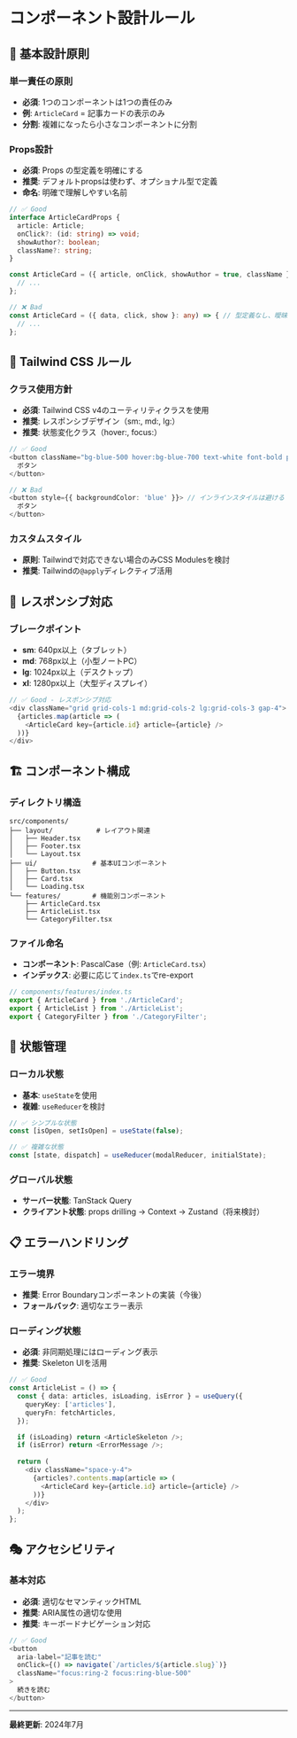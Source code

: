 # コンポーネント設計ルール

## 🎨 基本設計原則

### 単一責任の原則
- **必須**: 1つのコンポーネントは1つの責任のみ
- **例**: `ArticleCard` = 記事カードの表示のみ
- **分割**: 複雑になったら小さなコンポーネントに分割

### Props設計
- **必須**: Props の型定義を明確にする
- **推奨**: デフォルトpropsは使わず、オプショナル型で定義
- **命名**: 明確で理解しやすい名前

```typescript
// ✅ Good
interface ArticleCardProps {
  article: Article;
  onClick?: (id: string) => void;
  showAuthor?: boolean;
  className?: string;
}

const ArticleCard = ({ article, onClick, showAuthor = true, className }: ArticleCardProps) => {
  // ...
};

// ❌ Bad
const ArticleCard = ({ data, click, show }: any) => { // 型定義なし、曖昧な命名
  // ...
};
```

## 🎯 Tailwind CSS ルール

### クラス使用方針
- **必須**: Tailwind CSS v4のユーティリティクラスを使用
- **推奨**: レスポンシブデザイン（sm:, md:, lg:）
- **推奨**: 状態変化クラス（hover:, focus:）

```typescript
// ✅ Good
<button className="bg-blue-500 hover:bg-blue-700 text-white font-bold py-2 px-4 rounded transition duration-300 md:px-6 lg:px-8">
  ボタン
</button>

// ❌ Bad
<button style={{ backgroundColor: 'blue' }}> // インラインスタイルは避ける
  ボタン
</button>
```

### カスタムスタイル
- **原則**: Tailwindで対応できない場合のみCSS Modulesを検討
- **推奨**: Tailwindの`@apply`ディレクティブ活用

## 📱 レスポンシブ対応

### ブレークポイント
- **sm**: 640px以上（タブレット）
- **md**: 768px以上（小型ノートPC）
- **lg**: 1024px以上（デスクトップ）
- **xl**: 1280px以上（大型ディスプレイ）

```typescript
// ✅ Good - レスポンシブ対応
<div className="grid grid-cols-1 md:grid-cols-2 lg:grid-cols-3 gap-4">
  {articles.map(article => (
    <ArticleCard key={article.id} article={article} />
  ))}
</div>
```

## 🏗️ コンポーネント構成

### ディレクトリ構造
```
src/components/
├── layout/           # レイアウト関連
│   ├── Header.tsx
│   ├── Footer.tsx
│   └── Layout.tsx
├── ui/              # 基本UIコンポーネント
│   ├── Button.tsx
│   ├── Card.tsx
│   └── Loading.tsx
└── features/        # 機能別コンポーネント
    ├── ArticleCard.tsx
    ├── ArticleList.tsx
    └── CategoryFilter.tsx
```

### ファイル命名
- **コンポーネント**: PascalCase（例: `ArticleCard.tsx`）
- **インデックス**: 必要に応じて`index.ts`でre-export

```typescript
// components/features/index.ts
export { ArticleCard } from './ArticleCard';
export { ArticleList } from './ArticleList';
export { CategoryFilter } from './CategoryFilter';
```

## 🔄 状態管理

### ローカル状態
- **基本**: `useState`を使用
- **複雑**: `useReducer`を検討

```typescript
// ✅ シンプルな状態
const [isOpen, setIsOpen] = useState(false);

// ✅ 複雑な状態
const [state, dispatch] = useReducer(modalReducer, initialState);
```

### グローバル状態
- **サーバー状態**: TanStack Query
- **クライアント状態**: props drilling → Context → Zustand（将来検討）

## 📋 エラーハンドリング

### エラー境界
- **推奨**: Error Boundaryコンポーネントの実装（今後）
- **フォールバック**: 適切なエラー表示

### ローディング状態
- **必須**: 非同期処理にはローディング表示
- **推奨**: Skeleton UIを活用

```typescript
// ✅ Good
const ArticleList = () => {
  const { data: articles, isLoading, isError } = useQuery({
    queryKey: ['articles'],
    queryFn: fetchArticles,
  });

  if (isLoading) return <ArticleSkeleton />;
  if (isError) return <ErrorMessage />;
  
  return (
    <div className="space-y-4">
      {articles?.contents.map(article => (
        <ArticleCard key={article.id} article={article} />
      ))}
    </div>
  );
};
```

## 🎭 アクセシビリティ

### 基本対応
- **必須**: 適切なセマンティックHTML
- **推奨**: ARIA属性の適切な使用
- **推奨**: キーボードナビゲーション対応

```typescript
// ✅ Good
<button
  aria-label="記事を読む"
  onClick={() => navigate(`/articles/${article.slug}`)}
  className="focus:ring-2 focus:ring-blue-500"
>
  続きを読む
</button>
```

---

**最終更新**: 2024年7月 
